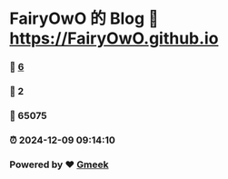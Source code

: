 # FairyOwO 的 Blog :link: https://FairyOwO.github.io 
### :page_facing_up: [6](https://FairyOwO.github.io/tag.html) 
### :speech_balloon: 2 
### :hibiscus: 65075 
### :alarm_clock: 2024-12-09 09:14:10 
### Powered by :heart: [Gmeek](https://github.com/Meekdai/Gmeek)
